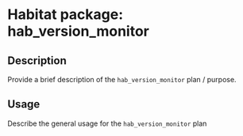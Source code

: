 # Habitat package: hab_version_monitor

## Description

Provide a brief description of the `hab_version_monitor` plan / purpose.

## Usage

Describe the general usage for the `hab_version_monitor` plan
